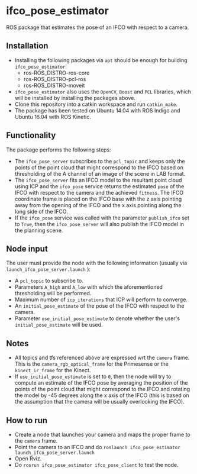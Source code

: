 # ifco_pose_estimator

ROS package that estimates the pose of an IFCO with respect to a camera.

## Installation

* Installing the following packages via `apt` should be enough for building `ifco_pose_estimator`:
	- ros-ROS_DISTRO-ros-core
	- ros-ROS_DISTRO-pcl-ros
	- ros-ROS_DISTRO-moveit
* `ifco_pose_estimator` also uses the `OpenCV`, `Boost` and `PCL` libraries, which will be installed by installing the packages above.  
* Clone this repository into a catkin workspace and run `catkin_make`.
* The package has been tested on Ubuntu 14.04 with ROS Indigo and Ubuntu 16.04 with ROS Kinetic.

## Functionality

The package performs the following steps:

* The `ifco_pose_server` subscribes to the `pcl_topic` and keeps only the points of the point cloud that might correspond to the IFCO based on thresholding of the A channel of an image of the scene in LAB format.
* The `ifco_pose_server` fits an IFCO model to the resultant point cloud using ICP and the `ifco_pose` service returns the estimated `pose` of the IFCO with respect to the camera and the achieved `fitness`. The IFCO coordinate frame is placed on the IFCO base with the z axis pointing away from the opening of the IFCO and the x axis pointing along the long side of the IFCO.
* If the `ifco_pose` service was called with the parameter `publish_ifco` set to `True`, then the `ifco_pose_server` will also publish the IFCO model in the planning scene.

## Node input

The user must provide the node with the following information (usually via `launch_ifco_pose_server.launch` ):

* A `pcl_topic` to subscribe to.
* Parameters `A_high` and `A_low` with which the aforementioned thresholding will be performed.
* Maximum number of `icp_iterations` that ICP will perform to converge.
* An `initial_pose_estimate` of the pose of the IFCO with respect to the camera.
* Parameter `use_initial_pose_estimate` to denote whether the user's `initial_pose_estimate` will be used.

## Notes

* All topics and tfs referenced above are expressed wrt the `camera` frame. This is the `camera_rgb_optical_frame` for the Primesense or the `kinect_ir_frame` for the Kinect.
* If `use_initial_pose_estimate` is set to `0`, then the node will try to compute an estimate of the IFCO pose by averaging the position of the points of the point cloud that might correspond to the IFCO and rotating the model by -45 degrees along the x axis of the IFCO (this is based on the assumption that the camera will be usually overlooking the IFCO).

## How to run

* Create a node that launches your camera and maps the proper frame to the `camera` frame.
* Point the camera to an IFCO and do `roslaunch ifco_pose_estimator launch_ifco_pose_server.launch`
* Open Rviz.
* Do `rosrun ifco_pose_estimator ifco_pose_client` to test the node.